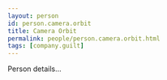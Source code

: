 ```yaml
---
layout: person
id: person.camera.orbit
title: Camera Orbit
permalink: people/person.camera.orbit.html
tags: [company.guilt]
---
```


Person details...